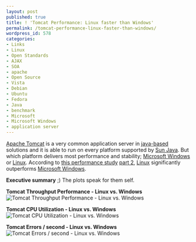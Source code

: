 ```yaml
---
layout: post
published: true
title: ! 'Tomcat Performance: Linux faster than Windows'
permalink: /tomcat-performance-linux-faster-than-windows/
wordpress_id: 578
categories:
- Links
- Linux
- Open Standards
- AJAX
- SOA
- apache
- Open Source
- Vista
- Debian
- Ubuntu
- Fedora
- Java
- benchmark
- Microsoft
- Microsoft Windows
- application server
---
```



<a href="http://en.wikipedia.org/wiki/Apache_Tomcat">Apache Tomcat</a> is a very common application server in <a href="http://en.wikipedia.org/wiki/Java_(programming_language)">java-based</a> solutions and it is able to run on every platform supported by <a href="http://en.wikipedia.org/wiki/Java_(programming_language)">Sun Java</a>. But which platform delivers most performance and stability; <a href="http://en.wikipedia.org/wiki/Microsoft_Windows">Microsoft Windows</a> or <a href="http://en.wikipedia.org/wiki/Linux">Linux</a>. According to <a href="http://www.webperformance.com/library/reports/windows_vs_linux_part1/index.html">this performance study</a> <a href="http://www.webperformance.com/library/reports/windows_vs_linux_part2/index.html">part 2</a>, <a href="http://en.wikipedia.org/wiki/Linux">Linux</a> significantly outperforms <a href="http://en.wikipedia.org/wiki/Microsoft_Windows">Microsoft Windows</a>.

<strong>Executive summary</strong> ;)
The plots speak for them self.

<strong>Tomcat Throughput Performance - Linux vs. Windows</strong>
<img id="image575" src="http://lh3.ggpht.com/-9zwXsElnVwU/UVl_gncfWNI/AAAAAAAAFwQ/1bt7AZ8Sd2U/twk-throughput.png" alt="Tomcat Throughput Performance - Linux vs. Windows" />

<strong>Tomcat CPU Utilization - Linux vs. Windows</strong>
<img id="image576" src="http://lh3.ggpht.com/-w1f8-oL1Vzo/UVl_h1h-99I/AAAAAAAAFwY/ZvR6telE7A0/twk-cpu.png" alt="Tomcat CPU Utilization - Linux vs. Windows" />

<strong>Tomcat Errors / second - Linux vs. Windows</strong>
<img id="image577" src="http://lh6.ggpht.com/--vwNpqWYhaQ/UVl_jP4UbvI/AAAAAAAAFwg/Xyl-DlqJ46U/twk-errsps.png" alt="Tomcat Errors / second - Linux vs. Windows" />
